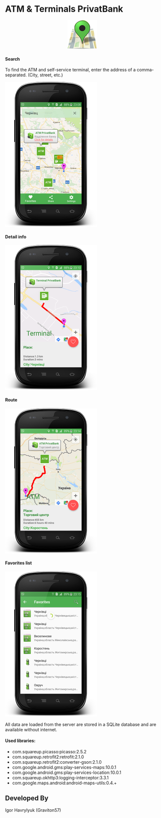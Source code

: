 # ATM & Terminals PrivatBank

<p align="center">
  <img src="screenshot/logo.png" >
</p>





#### Search

To find the ATM and self-service terminal, enter the address of a comma-separated. (City, street, etc.)

![alt text](screenshot/activity1.png "Activity 1")
#### Detail info
![alt text](screenshot/activity2.png "Activity 2")
#### Route
![alt text](screenshot/activity3.png "Activity 3")
#### Favorites list
![alt text](screenshot/activity4.png "Activity 4")

All data are loaded from the server are stored in a SQLite database and are available without internet.

#### Used libraries:
* com.squareup.picasso:picasso:2.5.2
* com.squareup.retrofit2:retrofit:2.1.0
* com.squareup.retrofit2:converter-gson:2.1.0
* com.google.android.gms:play-services-maps:10.0.1
* com.google.android.gms:play-services-location:10.0.1
* com.squareup.okhttp3:logging-interceptor:3.3.1
* com.google.maps.android:android-maps-utils:0.4.+

Developed By
-------
Igor Havrylyuk (Graviton57)

[1]: https://github.com/graviton57/privatbank.git
